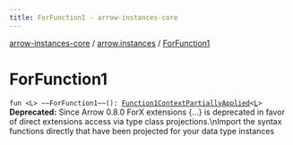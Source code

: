 ```yaml
---
title: ForFunction1 - arrow-instances-core
---
```


[arrow-instances-core](../index.html) / [arrow.instances](index.html) / [ForFunction1](./-for-function1.html)

# ForFunction1

`fun <L> ~~ForFunction1~~(): `[`Function1ContextPartiallyApplied`](-function1-context-partially-applied/index.html)`<`[`L`](-for-function1.html#L)`>`
**Deprecated:** Since Arrow 0.8.0 ForX extensions {...} is deprecated in favor of direct extensions access via type class projections.\nImport the syntax functions directly that have been projected for your data type instances

